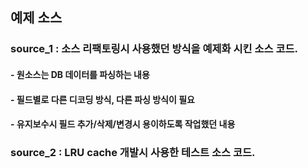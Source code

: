 ## 예제 소스
### source_1 : 소스 리팩토링시 사용했던 방식을 예제화 시킨 소스 코드.
#### - 원소스는 DB 데이터를 파싱하는 내용
#### - 필드별로 다른 디코딩 방식, 다른 파싱 방식이 필요
#### - 유지보수시 필드 추가/삭제/변경시 용이하도록 작업했던 내용
### source_2 : LRU cache 개발시 사용한 테스트 소스 코드.
